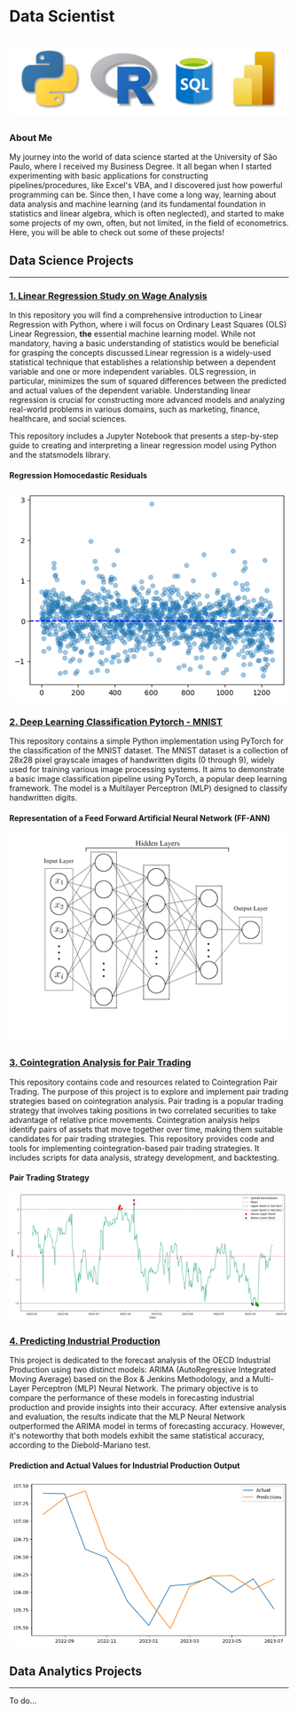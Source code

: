 # Data Scientist
![banner](/imgs/banner.png)
---
### About Me
My journey into the world of data science started at the University of São Paulo, where I received my Business Degree. It all began when I started experimenting with basic applications for constructing pipelines/procedures, like Excel's VBA, and I discovered just how powerful programming can be. Since then, I have come a long way, learning about data analysis and machine learning (and its fundamental foundation in statistics and linear algebra, which is often neglected), and started to make some projects of my own, often, but not limited, in the field of econometrics. Here, you will be able to check out some of these projects!

## Data Science Projects
---
### [1. Linear Regression Study on Wage Analysis](https://github.com/ViniNazato/LinearRegression)

In this repository you will find a comprehensive introduction to Linear Regression with Python, where i will focus on Ordinary Least Squares (OLS) Linear Regression, **the** essential machine learning model. While not mandatory, having a basic understanding of statistics would be beneficial for grasping the concepts discussed.Linear regression is a widely-used statistical technique that establishes a relationship between a dependent variable and one or more independent variables. OLS regression, in particular, minimizes the sum of squared differences between the predicted and actual values of the dependent variable. Understanding linear regression is crucial for constructing more advanced models and analyzing real-world problems in various domains, such as marketing, finance, healthcare, and social sciences.

This repository includes a Jupyter Notebook that presents a step-by-step guide to creating and interpreting a linear regression model using Python and the statsmodels library. 

#### Regression Homocedastic Residuals 
![RegressionResidual](/imgs/LinearResidual.png)

### [2. Deep Learning Classification Pytorch - MNIST](https://github.com/ViniNazato/DeepLearningMNIST)
This repository contains a simple Python implementation using PyTorch for the classification of the MNIST dataset. The MNIST dataset is a collection of 28x28 pixel grayscale images of handwritten digits (0 through 9), widely used for training various image processing systems. It aims to demonstrate a basic image classification pipeline using PyTorch, a popular deep learning framework. The model is a Multilayer Perceptron (MLP) designed to classify handwritten digits.

#### Representation of a Feed Forward Artificial Neural Network (FF-ANN)
![MLP](/imgs/MLP.png)

### [3. Cointegration Analysis for Pair Trading](https://github.com/ViniNazato/Cointegration-PairTrading)

This repository contains code and resources related to Cointegration Pair Trading. The purpose of this project is to explore and implement pair trading strategies based on cointegration analysis. Pair trading is a popular trading strategy that involves taking positions in two correlated securities to take advantage of relative price movements. Cointegration analysis helps identify pairs of assets that move together over time, making them suitable candidates for pair trading strategies. This repository provides code and tools for implementing cointegration-based pair trading strategies. It includes scripts for data analysis, strategy development, and backtesting.

#### Pair Trading Strategy
![Pair](/imgs/trade.png)

### [4. Predicting Industrial Production](https://github.com/ViniNazato/PredictingIndustrialProduction)

This project is dedicated to the forecast analysis of the OECD Industrial Production using two distinct models: ARIMA (AutoRegressive Integrated Moving Average) based on the Box & Jenkins Methodology, and a Multi-Layer Perceptron (MLP) Neural Network. The primary objective is to compare the performance of these models in forecasting industrial production and provide insights into their accuracy. After extensive analysis and evaluation, the results indicate that the MLP Neural Network outperformed the ARIMA model in terms of forecasting accuracy. However, it's noteworthy that both models exhibit the same statistical accuracy, according to the Diebold-Mariano test.

#### Prediction and Actual Values for Industrial Production Output
![Pred](/imgs/predictions.png)

## Data Analytics Projects
---
To do...
